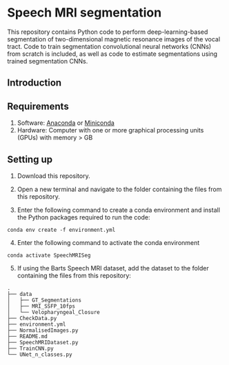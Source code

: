 # Speech MRI segmentation
This repository contains Python code to perform deep-learning-based segmentation of two-dimensional magnetic resonance images of the vocal tract. Code to train segmentation convolutional neural networks (CNNs) from scratch is included, as well as code to estimate segmentations using trained segmentation CNNs. 

## Introduction



## Requirements

1. Software: [Anaconda](https://www.anaconda.com/products/distribution) or [Miniconda](https://docs.conda.io/en/latest/miniconda.html)
2. Hardware: Computer with one or more graphical processing units (GPUs) with memory > GB

## Setting up

1. Download this repository.

2. Open a new terminal and navigate to the folder containing the files from this repository.

3. Enter the following command to create a conda environment and install the Python packages required to run the code:
```
conda env create -f environment.yml
```
4. Enter the following command to activate the conda environment
```
conda activate SpeechMRISeg
```
5. If using the Barts Speech MRI dataset, add the dataset to the folder containing the files from this repository:
```
.
├── data
│   ├── GT_Segmentations
│   ├── MRI_SSFP_10fps
│   └── Velopharyngeal_Closure
├── CheckData.py
├── environment.yml
├── NormalisedImages.py
├── README.md
├── SpeechMRIDataset.py
├── TrainCNN.py
└── UNet_n_classes.py
```
